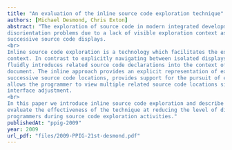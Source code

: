 ```yaml
---
title: "An evaluation of the inline source code exploration technique"
authors: [Michael Desmond, Chris Exton]
abstract: "The exploration of source code in modern integrated development environments can lead to
disorientation problems due to a lack of visible exploration context as the programmer moves between
successive source code displays.
<br>
Inline source code exploration is a technology which facilitates the exploration of source code in
context. In contrast to explicitly navigating between isolated displays of source code, the programmer
fluidly introduces related source code declarations into the context of a primary or focal source code
document. The inline approach provides an explicit representation of exploration context between
successive source code locations, provides support for the pursuit of exploratory digressions, and
allows the programmer to view multiple related source code locations simultaneously with minimal
interface adjustment.
<br>
In this paper we introduce inline source code exploration and describe a user experiment designed to
evaluate the effectiveness of the technique at reducing the level of disorientation experienced by
programmers during source code exploration activities."
publishedAt: "ppig-2009"
year: 2009
url_pdf: "files/2009-PPIG-21st-desmond.pdf"
---
```

